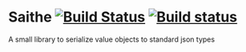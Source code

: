 # Saithe [![Build Status](https://travis-ci.org/NewtonsoftJsonExt/Saithe.svg?branch=master)](https://travis-ci.org/NewtonsoftJsonExt/Saithe) [![Build status](https://ci.appveyor.com/api/projects/status/j22vgnmrbvccec34/branch/master?svg=true)](https://ci.appveyor.com/project/wallymathieu/saithe/branch/master)

A small library to serialize value objects to standard json types
